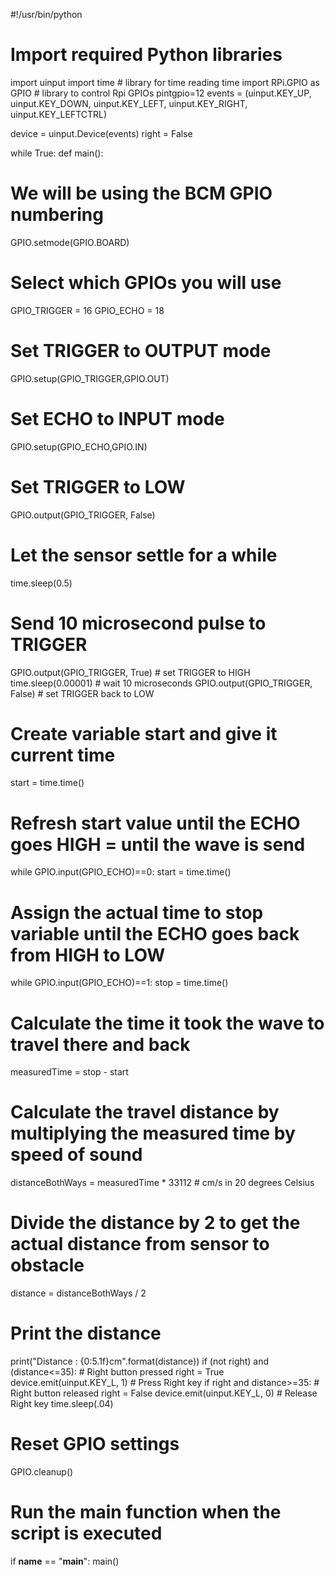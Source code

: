 #!/usr/bin/python

# Import required Python libraries
import uinput
import time               # library for time reading time
import RPi.GPIO as GPIO   # library to control Rpi GPIOs
pintgpio=12
events = (uinput.KEY_UP, uinput.KEY_DOWN, uinput.KEY_LEFT, uinput.KEY_RIGHT, uinput.KEY_LEFTCTRL)

device = uinput.Device(events)
right = False

while True:
def main():
  # We will be using the BCM GPIO numbering
  GPIO.setmode(GPIO.BOARD)

  # Select which GPIOs you will use
  GPIO_TRIGGER = 16
  GPIO_ECHO    = 18

  # Set TRIGGER to OUTPUT mode
  GPIO.setup(GPIO_TRIGGER,GPIO.OUT)
  # Set ECHO to INPUT mode
  GPIO.setup(GPIO_ECHO,GPIO.IN)

  # Set TRIGGER to LOW
  GPIO.output(GPIO_TRIGGER, False)

  # Let the sensor settle for a while
  time.sleep(0.5)

  # Send 10 microsecond pulse to TRIGGER
  GPIO.output(GPIO_TRIGGER, True) # set TRIGGER to HIGH
  time.sleep(0.00001) # wait 10 microseconds
  GPIO.output(GPIO_TRIGGER, False) # set TRIGGER back to LOW

  # Create variable start and give it current time
  start = time.time()
  # Refresh start value until the ECHO goes HIGH = until the wave is send
  while GPIO.input(GPIO_ECHO)==0:
    start = time.time()
  # Assign the actual time to stop variable until the ECHO goes back from HIGH to LOW
  while GPIO.input(GPIO_ECHO)==1:
    stop = time.time()

  # Calculate the time it took the wave to travel there and back
  measuredTime = stop - start
  # Calculate the travel distance by multiplying the measured time by speed of sound
  distanceBothWays = measuredTime * 33112 # cm/s in 20 degrees Celsius
  # Divide the distance by 2 to get the actual distance from sensor to obstacle
  distance = distanceBothWays / 2
  # Print the distance
  print("Distance : {0:5.1f}cm".format(distance))
  if (not right) and (distance<=35):  # Right button pressed
    right = True
    device.emit(uinput.KEY_L, 1) # Press Right key
  if right and distance>=35:  # Right button released
    right = False
    device.emit(uinput.KEY_L, 0) # Release Right key
  time.sleep(.04)
  # Reset GPIO settings
  GPIO.cleanup()

# Run the main function when the script is executed
if __name__ == "__main__":
    main()
